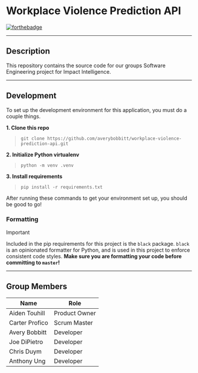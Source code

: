# Workplace Violence Prediction API

[![forthebadge](https://forthebadge.com/images/badges/made-with-python.svg)](https://forthebadge.com)

---

## Description

This repository contains the source code for our groups Software Engineering project for Impact Intelligence.

---

## Development

To set up the development environment for this application, you must do a couple things.

**1. Clone this repo** 
> `git clone https://github.com/averybobbitt/workplace-violence-prediction-api.git`

**2. Initialize Python virtualenv** 
> `python -m venv .venv`

**3. Install requirements** 
> `pip install -r requirements.txt`

After running these commands to get your environment set up, you should be good to go!

### Formatting

> [!IMPORTANT] 
> Included in the pip requirements for this project is the `black` package. `black` is an opinionated formatter for Python, and is used in this project to enforce consistent code styles. **Make sure you are formatting your code before committing to `master`!**

---

## Group Members

| Name           |  Role         |
|----------------|---------------|
| Aiden Touhill  | Product Owner |
| Carter Profico | Scrum Master  |
| Avery Bobbitt  | Developer     |
| Joe DiPietro   | Developer     |
| Chris Duym     | Developer     |
| Anthony Ung    | Developer     |
